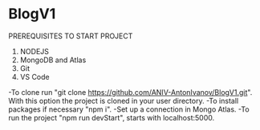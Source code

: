 # BlogV1
PREREQUISITES TO START PROJECT

1. NODEJS
2. MongoDB and Atlas
3. Git 
4. VS Code

-To clone run "git clone https://github.com/ANIV-AntonIvanov/BlogV1.git". With this option the project is cloned in your user directory.
-To install packages if necessary "npm i".
-Set up a connection in Mongo Atlas.
-To run the project "npm run devStart", starts with localhost:5000.
